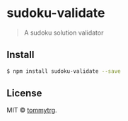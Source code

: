 # sudoku-validate

<!-- ![Last version](https://img.shields.io/github/tag/Tommytrg/sudoku-validate.svg?style=flat-square)
[![Build Status](https://img.shields.io/travis/Tommytrg/sudoku-validate/master.svg?style=flat-square)](https://travis-ci.org/Tommytrg/sudoku-validate)
[![Coverage Status](https://img.shields.io/coveralls/Tommytrg/sudoku-validate.svg?style=flat-square)](https://coveralls.io/github/Tommytrg/sudoku-validate)
[![Dependency status](https://img.shields.io/david/Tommytrg/sudoku-validate.svg?style=flat-square)](https://david-dm.org/Tommytrg/sudoku-validate)
[![Dev Dependencies Status](https://img.shields.io/david/dev/Tommytrg/sudoku-validate.svg?style=flat-square)](https://david-dm.org/Tommytrg/sudoku-validate#info=devDependencies)
[![NPM Status](https://img.shields.io/npm/dm/sudoku-validate.svg?style=flat-square)](https://www.npmjs.org/package/sudoku-validate)
[![Donate](https://img.shields.io/badge/donate-paypal-blue.svg?style=flat-square)](https://paypal.me/Tommytrg)

**NOTE:** more badges availables in [shields.io](https://shields.io/) -->

> A sudoku solution validator

## Install

```bash
$ npm install sudoku-validate --save
```

<!-- ## Usage

```js
const sudokuValidate = require('sudoku-validate')

sudokuValidate('do something')
//=> return something
```

## API

### sudokuValidate(input, [options])

#### input

*Required*<br>
Type: `string`

Lorem ipsum.

#### options

##### foo

Type: `boolean`<br>
Default: `false`

Lorem ipsum. -->

## License

MIT © [tommytrg](https://github.com/Tommytrg).
